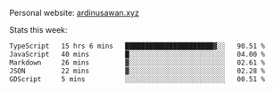 Personal website: [ardinusawan.xyz](https://ardinusawan.xyz)

Stats this week:
<!--START_SECTION:waka-->

```txt
TypeScript   15 hrs 6 mins   ██████████████████████▓░░   90.51 %
JavaScript   40 mins         █░░░░░░░░░░░░░░░░░░░░░░░░   04.00 %
Markdown     26 mins         ▓░░░░░░░░░░░░░░░░░░░░░░░░   02.61 %
JSON         22 mins         ▓░░░░░░░░░░░░░░░░░░░░░░░░   02.28 %
GDScript     5 mins          ░░░░░░░░░░░░░░░░░░░░░░░░░   00.51 %
```

<!--END_SECTION:waka-->
